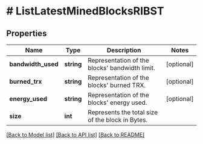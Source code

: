 # # ListLatestMinedBlocksRIBST

## Properties

Name | Type | Description | Notes
------------ | ------------- | ------------- | -------------
**bandwidth_used** | **string** | Representation of the blocks&#39; bandwidth limit. | [optional]
**burned_trx** | **string** | Representation of the blocks&#39; burned TRX. | [optional]
**energy_used** | **string** | Representation of the blocks&#39; energy used. | [optional]
**size** | **int** | Represents the total size of the block in Bytes. |

[[Back to Model list]](../../README.md#models) [[Back to API list]](../../README.md#endpoints) [[Back to README]](../../README.md)
